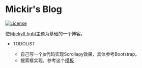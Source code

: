 Mickir's Blog
=============

[![License][license-image]][license-url]

使用[jekyll-light](https://github.com/pexcn/Jekyll-Light)主题为基础的一个博客。 

* TODOLIST

    * 自己写一个js代码实现Scrollapy效果，具体参考Bootstrap。
    * 搜索框实现，参考这个[模板](https://github.com/liberize/liberize.github.com)

[license-url]: http://www.gnu.org/licenses/gpl-3.0.html
[license-image]: https://img.shields.io/badge/License-GPLv3-blue.svg?style=flat

